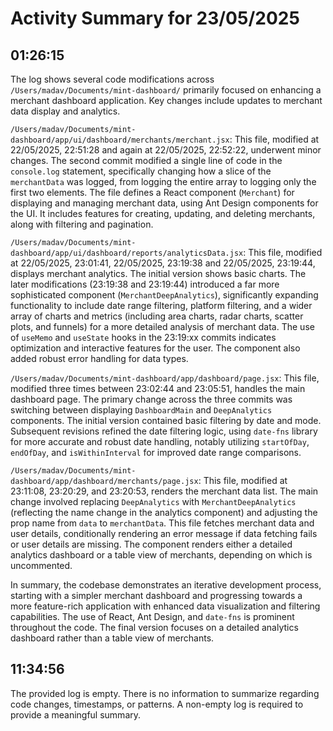 # Activity Summary for 23/05/2025

## 01:26:15
The log shows several code modifications across `/Users/madav/Documents/mint-dashboard/`  primarily focused on enhancing a merchant dashboard application.  Key changes include updates to merchant data display and analytics.


`/Users/madav/Documents/mint-dashboard/app/ui/dashboard/merchants/merchant.jsx`: This file,  modified at 22/05/2025, 22:51:28 and again at 22/05/2025, 22:52:22,  underwent minor changes. The second commit modified a single line of code in the `console.log` statement, specifically changing how a slice of the `merchantData` was logged, from logging the entire array to logging only the first two elements.  The file defines a React component (`Merchant`) for displaying and managing merchant data, using Ant Design components for the UI.  It includes features for creating, updating, and deleting merchants, along with filtering and pagination.


`/Users/madav/Documents/mint-dashboard/app/ui/dashboard/reports/analyticsData.jsx`: This file, modified at 22/05/2025, 23:01:41, 22/05/2025, 23:19:38 and 22/05/2025, 23:19:44, displays merchant analytics. The initial version shows basic charts.  The later modifications (23:19:38 and 23:19:44) introduced a far more sophisticated component (`MerchantDeepAnalytics`), significantly expanding functionality to include date range filtering, platform filtering, and a wider array of charts and metrics (including area charts, radar charts, scatter plots, and funnels) for a more detailed analysis of merchant data.  The use of `useMemo` and `useState` hooks in the 23:19:xx commits indicates optimization and interactive features for the user.  The component also added robust error handling for data types.


`/Users/madav/Documents/mint-dashboard/app/dashboard/page.jsx`: This file, modified three times between 23:02:44 and 23:05:51, handles the main dashboard page.  The primary change across the three commits was switching between displaying `DashboardMain` and `DeepAnalytics` components. The initial version contained basic filtering by date and mode. Subsequent revisions refined the date filtering logic, using `date-fns` library for more accurate and robust date handling, notably utilizing `startOfDay`, `endOfDay`, and `isWithinInterval` for improved date range comparisons.


`/Users/madav/Documents/mint-dashboard/app/dashboard/merchants/page.jsx`:  This file, modified at 23:11:08, 23:20:29, and 23:20:53, renders the merchant data list. The main change involved replacing `DeepAnalytics` with `MerchantDeepAnalytics` (reflecting the name change in the analytics component) and adjusting the prop name from `data` to `merchantData`.  This file fetches merchant data and user details, conditionally rendering an error message if data fetching fails or user details are missing. The component renders either a detailed analytics dashboard or a table view of merchants, depending on which is uncommented.


In summary, the codebase demonstrates an iterative development process, starting with a simpler merchant dashboard and progressing towards a more feature-rich application with enhanced data visualization and filtering capabilities.  The use of React, Ant Design, and `date-fns` is prominent throughout the code. The final version focuses on a detailed analytics dashboard rather than a table view of merchants.


## 11:34:56
The provided log is empty.  There is no information to summarize regarding code changes, timestamps, or patterns.  A non-empty log is required to provide a meaningful summary.
